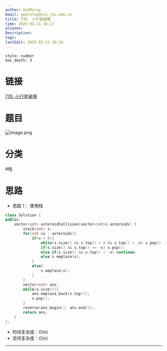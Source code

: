 ```yaml
---
author: GedRelay
Email: gedrelay@stu.jnu.edu.cn
title: 735. 小行星碰撞
time: 2025-03-11 16:17
aliases: 
Description: 
tags: 
lastEdit: 2025-03-11-16:18
---
```


```toc
style: number
max_depth: 3
```

# 链接
[735. 小行星碰撞](https://leetcode.cn/problems/asteroid-collision/) 

# 题目
![image.png](https://ged-pic-bed.oss-cn-guangzhou.aliyuncs.com/img/202503111617288.png)


# 分类
#栈 

# 思路
- 思路 1：
使用栈

```cpp
class Solution {
public:
    vector<int> asteroidCollision(vector<int>& asteroids) {
        stack<int> s;
        for(int &x : asteroids){
            if(x < 0){
                while(s.size() && s.top() > 0 && s.top() < -x) s.pop();
                if(s.size() && s.top() == -x) s.pop();
                else if(s.size() && s.top() > -x) continue;
                else s.emplace(x);
            }
            else{
                s.emplace(x);
            }
        }
        vector<int> ans;
        while(s.size()){
            ans.emplace_back(s.top());
            s.pop();
        }
        reverse(ans.begin(), ans.end());
        return ans;
    }
};
```


- 时间复杂度：${O\left( n \right)  }$ 
- 空间复杂度：${O\left( n \right)  }$ 


---

